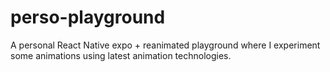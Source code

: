 # perso-playground
A personal React Native expo + reanimated playground where I experiment some animations using latest animation technologies.
